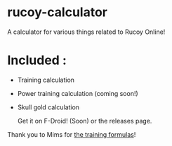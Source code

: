 # rucoy-calculator
A calculator for various things related to Rucoy Online!


# Included :
- Training calculation
- Power training calculation (coming soon!)
- Skull gold calculation

  Get it on F-Droid! (Soon) or the releases page.

Thank you to Mims for [the training formulas](https://github.com/Mimsqueeze/Mims-Rucoy-Calculator)!